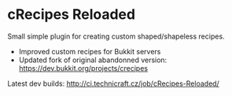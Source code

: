 cRecipes Reloaded
========
Small simple plugin for creating custom shaped/shapeless recipes.

 * Improved custom recipes for Bukkit servers
 * Updated fork of original abandonned version: https://dev.bukkit.org/projects/crecipes
 
 Latest dev builds: http://ci.technicraft.cz/job/cRecipes-Reloaded/
